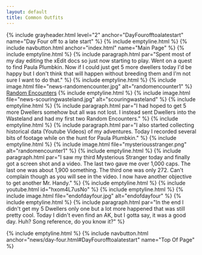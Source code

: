 ```yaml
---
layout: default
title: Common Outfits
---
```

{% include grayheader.html level="2" anchor="DayFourofftoalatestart" name="Day Four off to a late start" %}
{% include emptyline.html %}
{% include navbutton.html anchor="index.html" name="Main Page" %}
{% include emptyline.html %}
{% include paragraph.html par="Spent most of my day editing the xEdit docs so just now starting to play. Went on a quest to find Paula Plumbkin. Now if I could just get 5 more dwellers today I'd be happy but I don't think that will happen without breeding them and I'm not sure I want to do that." %}
{% include emptyline.html %}
{% include image.html file="news-randomencounter.jpg" alt="randomencounter1" %}
[Random Encounters](./RandomEncounter.md)
{% include emptyline.html %}
{% include image.html file="news-scouringwasteland.jpg" alt="scouringwasteland" %}
{% include emptyline.html %}
{% include paragraph.html par="I had hoped to get 5 more Dwellers somehow but all was not lost. I instead sent Dwellers into the Wasteland and had my first two Random Encounters." %}
{% include emptyline.html %}
{% include paragraph.html par="I also started collecting historical data (Youtube Videos) of my adventures. Today I recorded several bits of footage while on the hunt for Paula Plumbkin." %}
{% include emptyline.html %}
{% include image.html file="mysteriousstranger.png" alt="randomencounter1" %}
{% include emptyline.html %}
{% include paragraph.html par="I saw my third Mysterious Stranger today and finally got a screen shot and a video. The last two gave me over 1,000 caps. The last one was about 1,900 something. The third one was only 272. Can't complain though as you will see in the video. I now have another objective to get another Mr. Handy." %}
{% include emptyline.html %}
{% include youtube.html id="hxom4L7usNo" %}
{% include emptyline.html %}
{% include image.html file="endofdayfour.jpg" alt="endofdayfour" %}
{% include emptyline.html %}
{% include paragraph.html par="In the end I didn't get my 5 Dwellers only one but a lot more happened that was still pretty cool. Today I didn't even find an AK, but I gotta say, it was a good day. Huh? Song reference, do you know it?" %}

{% include emptyline.html %}
{% include navbutton.html anchor="news/day-four.html#DayFourofftoalatestart" name="Top Of Page" %}

